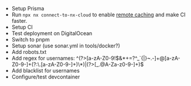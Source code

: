- Setup Prisma
- Run `npx nx connect-to-nx-cloud` to enable [remote caching](https://nx.app) and make CI faster.
- Setup CI
- Test deployment on DigitalOcean
- Switch to pnpm
- Setup sonar (use sonar.yml in tools/docker?)
- Add robots.txt
- Add regex for usernames: ^(?>[a-zA-Z0-9!$&*+=?^_`{|}~.-]+@[a-zA-Z0-9-]+(?:\.[a-zA-Z0-9-]+)\*)|(?>[_.@A-Za-z0-9-]+)$
- Add blacklist for usernames
- Configure/test devcontainer
